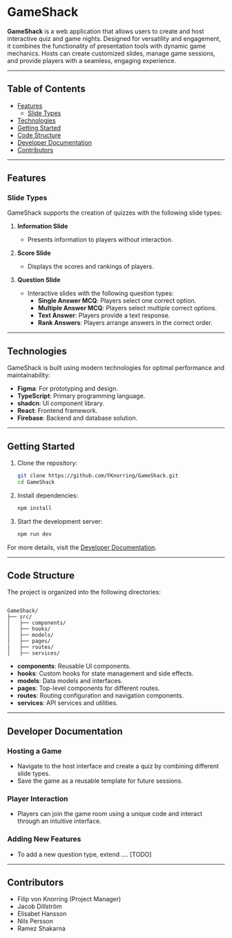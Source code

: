 # GameShack

**GameShack** is a web application that allows users to create and host interactive quiz and game nights. Designed for versatility and engagement, it combines the functionality of presentation tools with dynamic game mechanics. Hosts can create customized slides, manage game sessions, and provide players with a seamless, engaging experience.

---

## Table of Contents

- [Features](#features)
  - [Slide Types](#slide-types)
- [Technologies](#technologies)
- [Getting Started](#getting-started)
- [Code Structure](#code-structure)
- [Developer Documentation](#developer-documentation)
- [Contributors](#contributors)

---

## Features

### Slide Types

GameShack supports the creation of quizzes with the following slide types:

1. **Information Slide**
   - Presents information to players without interaction.

2. **Score Slide**
   - Displays the scores and rankings of players.

3. **Question Slide**
   - Interactive slides with the following question types:
     - **Single Answer MCQ**: Players select one correct option.
     - **Multiple Answer MCQ**: Players select multiple correct options.
     - **Text Answer**: Players provide a text response.
     - **Rank Answers**: Players arrange answers in the correct order.

---

## Technologies

GameShack is built using modern technologies for optimal performance and maintainability:
- **Figma**: For prototyping and design.
- **TypeScript**: Primary programming language.
- **shadcn**: UI component library.
- **React**: Frontend framework.
- **Firebase**: Backend and database solution.

---

## Getting Started

1. Clone the repository:
   ```bash
   git clone https://github.com/FKnorring/GameShack.git
   cd GameShack
    ```
2. Install dependencies:
    ```bash
    npm install
    ```
3. Start the development server:
    ```bash
    npm run dev
    ```

For more details, visit the [Developer Documentation](#developer-documentation).

---

## Code Structure
The project is organized into the following directories:

```plaintext

GameShack/
├── src/
│   ├── components/
│   ├── hooks/
│   ├── models/
│   ├── pages/
|   ├── routes/
│   ├── services/

```

- **components**: Reusable UI components.
- **hooks**: Custom hooks for state management and side effects.
- **models**: Data models and interfaces.
- **pages**: Top-level components for different routes.
- **routes**: Routing configuration and navigation components.
- **services**: API services and utilities.

---

## Developer Documentation

### Hosting a Game
- Navigate to the host interface and create a quiz by combining different slide types.
- Save the game as a reusable template for future sessions.

### Player Interaction
- Players can join the game room using a unique code and interact through an intuitive interface.

### Adding New Features
- To add a new question type, extend .... [TODO]

---

## Contributors

- Filip von Knorring (Project Manager)
- Jacob Dillström
- Elisabet Hansson
- Nils Persson
- Ramez Shakarna
